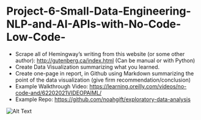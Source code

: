 # Project-6-Small-Data-Engineering-NLP-and-AI-APIs-with-No-Code-Low-Code-

- Scrape all of Hemingway’s writing from this website (or some other author): http://gutenberg.ca/index.html (Can be manual or with Python)
- Create Data Visualization summarizing what you learned.
- Create one-page in report, in Github using Markdown summarizing the point of the data visualization (give firm recommendation/conclusion)
- Example Walkthrough Video: https://learning.oreilly.com/videos/no-code-and/62202021VIDEOPAIML/
- Example Repo: https://github.com/noahgift/exploratory-data-analysis


![Alt Text](C:\Users\harut\OneDrive\Documents\00_IDS_706_DataEeng\project6\City.png, "City")
